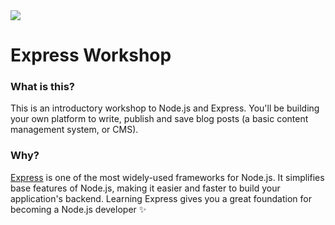 <img src="https://github.com/node-girls/workshop-cms/blob/master/readme-images/logo.png?raw=true">

# Express Workshop

### What is this?

This is an introductory workshop to Node.js and Express. You'll be building your own platform to write, publish and save blog posts (a basic content management system, or CMS).

### Why?

[Express](http://expressjs.com/) is one of the most widely-used frameworks for Node.js. It simplifies base features of Node.js, making it easier and faster to build your application's backend. Learning Express gives you a great foundation for becoming a Node.js developer :sparkles:
